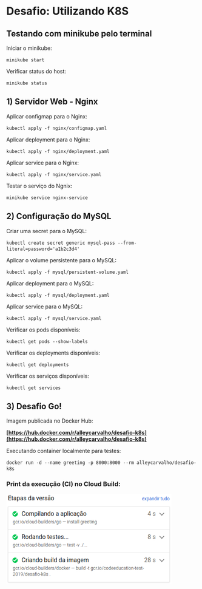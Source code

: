 # Desafio: Utilizando K8S

## Testando com minikube pelo terminal
Iniciar o minikube:
```
minikube start
```

Verificar status do host:
```
minikube status
```

## 1) Servidor Web - Nginx
Aplicar configmap para o Nginx:
```
kubectl apply -f nginx/configmap.yaml
```

Aplicar deployment para o Nginx:
```
kubectl apply -f nginx/deployment.yaml
```

Aplicar service para o Nginx:
```
kubectl apply -f nginx/service.yaml
```

Testar o serviço do Ngnix:
```
minikube service nginx-service
```

## 2) Configuração do MySQL
Criar uma secret para o MySQL:
```
kubectl create secret generic mysql-pass --from-literal=password='a1b2c3d4'
```

Aplicar o volume persistente para o MySQL:
```
kubectl apply -f mysql/persistent-volume.yaml
```

Aplicar deployment para o MySQL:
```
kubectl apply -f mysql/deployment.yaml
```

Aplicar service para o MySQL:
```
kubectl apply -f mysql/service.yaml
```

Verificar os pods disponíveis:
```
kubectl get pods --show-labels
```

Verificar os deployments disponíveis:
```
kubectl get deployments
```

Verificar os serviços disponíveis:
```
kubectl get services
```

## 3) Desafio Go!
Imagem publicada no Docker Hub:

**[https://hub.docker.com/r/alleycarvalho/desafio-k8s](https://hub.docker.com/r/alleycarvalho/desafio-k8s)**

Executando container localmente para testes:
```
docker run -d --name greeting -p 8000:8000 --rm alleycarvalho/desafio-k8s
```

### Print da execução (CI) no Cloud Build:
![CI](/desafio-k8s.png)
